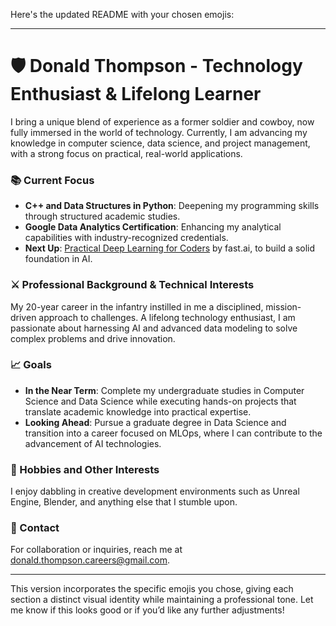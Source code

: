 Here's the updated README with your chosen emojis:

---

# 🛡️ Donald Thompson - Technology Enthusiast & Lifelong Learner

I bring a unique blend of experience as a former soldier and cowboy, now fully immersed in the world of technology. Currently, I am advancing my knowledge in computer science, data science, and project management, with a strong focus on practical, real-world applications.

### 📚 Current Focus
- **C++ and Data Structures in Python**: Deepening my programming skills through structured academic studies.
- **Google Data Analytics Certification**: Enhancing my analytical capabilities with industry-recognized credentials.
- **Next Up**: [Practical Deep Learning for Coders](https://course.fast.ai/) by fast.ai, to build a solid foundation in AI.

### ⚔️ Professional Background & Technical Interests
My 20-year career in the infantry instilled in me a disciplined, mission-driven approach to challenges. A lifelong technology enthusiast, I am passionate about harnessing AI and advanced data modeling to solve complex problems and drive innovation.

### 📈 Goals
- **In the Near Term**: Complete my undergraduate studies in Computer Science and Data Science while executing hands-on projects that translate academic knowledge into practical expertise.
- **Looking Ahead**: Pursue a graduate degree in Data Science and transition into a career focused on MLOps, where I can contribute to the advancement of AI technologies.

### 🧩 Hobbies and Other Interests
I enjoy dabbling in creative development environments such as Unreal Engine, Blender, and anything else that I stumble upon.

### 🤝 Contact
For collaboration or inquiries, reach me at [donald.thompson.careers@gmail.com](mailto:donald.thompson.careers@gmail.com).

---

This version incorporates the specific emojis you chose, giving each section a distinct visual identity while maintaining a professional tone. Let me know if this looks good or if you’d like any further adjustments!
